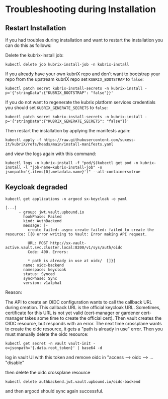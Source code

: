 # Troubleshooting during Installation

## Restart Installation

If you had troubles during installation and want to restart the installation you can do this as follows:

Delete the kubrix-install job:

```
kubectl delete job kubrix-install-job -n kubrix-install
```

If you already have your own kubriX repo and don't want to bootstrap your repo from the upstream kubriX repo
set `KUBRIX_BOOTSTRAP` to `false`:

```
kubectl patch secret kubrix-install-secrets -n kubrix-install -p='{"stringData":{"KUBRIX_BOOTSTRAP": "false"}}'
```

If you do not want to regenerate the kubrix platform services credentials you should set `KUBRIX_GENERATE_SECRETS` to `false`:

```
kubectl patch secret kubrix-install-secrets -n kubrix-install -p='{"stringData":{"KUBRIX_GENERATE_SECRETS": "false"}}'
```

Then restart the installation by applying the manifests again:

```
kubectl apply -f https://raw.githubusercontent.com/suxess-it/kubriX/refs/heads/main/install-manifests.yaml
```

and view the logs again with this command:

```
kubectl logs -n kubrix-install -f "pod/$(kubectl get pod -n kubrix-install -l "job-name=kubrix-install-job" -o jsonpath='{.items[0].metadata.name}')" --all-containers=true
```

## Keycloak degraded

```
kubectl get applications -n argocd sx-keycloak -o yaml

[...]
      - group: jwt.vault.upbound.io
        hookPhase: Failed
        kind: AuthBackend
        message: |-
          create failed: async create failed: failed to create the resource: [{0 error writing to Vault: Error making API request.

          URL: POST http://sx-vault-active.vault.svc.cluster.local:8200/v1/sys/auth/oidc
          Code: 400. Errors:

          * path is already in use at oidc/  []}]
        name: oidc-backend
        namespace: keycloak
        status: Synced
        syncPhase: Sync
        version: v1alpha1
```

Reason:

The API to create an OIDC configuration wants to call the callback URL during creation.
This callback URL is the official keycloak URL. Sometimes, certificate for this URL is not yet valid (cert-manager or gardener cert-manager takes some time to create the official cert). Then vault creates the OIDC resource, but responds with an error.
The next time crossplane wants to create the oidc resource, it gets a "path is already in use" error.
Then you must manually delete the oidc resource:

```
kubectl get secret -n vault vault-init -o=jsonpath='{.data.root_token}' | base64 -d
```

log in vault UI with this token and remove oidc in "access --> oidc --> ... "disable"

then delete the oidc crossplane resource

```
kubectl delete authbackend.jwt.vault.upbound.io/oidc-backend
```

and then argocd should sync again successful.
